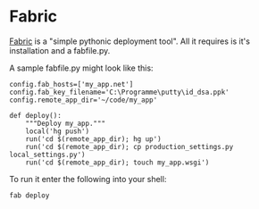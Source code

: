# Fabric

[Fabric][1] is a "simple pythonic deployment tool".
All it requires is it's installation and a fabfile.py.

A sample fabfile.py might look like this:

    config.fab_hosts=['my_app.net']
    config.fab_key_filename='C:\Programme\putty\id_dsa.ppk'
    config.remote_app_dir='~/code/my_app'

    def deploy():
        """Deploy my_app."""
        local('hg push')
        run('cd $(remote_app_dir); hg up')
        run('cd $(remote_app_dir); cp production_settings.py local_settings.py')
        run('cd $(remote_app_dir); touch my_app.wsgi')

To run it enter the following into your shell:

    fab deploy


[1]: http://www.nongnu.org/fab "Fabric"

